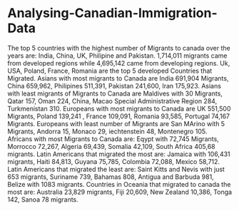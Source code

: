 # Analysing-Canadian-Immigration-Data
The top 5 countries with the highest number of Migrants to canada over the years are: India, China, UK, Philipine and Pakistan.
1,714,011 migrants came from developed regions while 4,695,142 came from developing regions.
Uk, USA, Poland, France, Romania are the top 5 developed Countries that Migrated.
Asians with most migrants to Canada are India 691,904 Migrants, China 659,962, Philipines 511,391, Pakistan 241,600, Iran 175,923.
Asians with least migrants of Migrants to Canada are Maldives with 30 Migrants, Qatar 157, Oman 224, China, Macao Special Administrative Region 284, Turkmenistan 310.
Europeans with most migrants to Canada are UK 551,500 Migrants, Poland 	139,241 , France 109,091, Romania 93,585, Portugal 74,167 Migrants.
Europeans with least number of Migrants are San MArino with 5 Migrants, Andorra 15, Monaco 29, iechtenstein 48, Montenegro 105.
Africans with most Migrants to Canada are: Eqypt with 72,745 Migrants, Morrocco 72,267, Algeria 69,439, Somalia 42,109, South Africa 405,68 migrants.
Latin Americans that migrated the most are: Jamaica with 106,431 migrants, Haiti 84,813, Guyana 75,785, Colombia 72,088, Mexico 	58,712.
Latin Americans that migrated the least are: Saint Kitts and Nevis with just 653 migrants, Suriname 739, Bahamas 808, Antigua and Barbuda 981, Belize with 1083 migrants.
Countries in Oceania that migrated to canada the most are: Australia 23,829 migrants, Fiji 20,609, New Zealand 10,386, Tonga 142, Sanoa 78 migrants.
